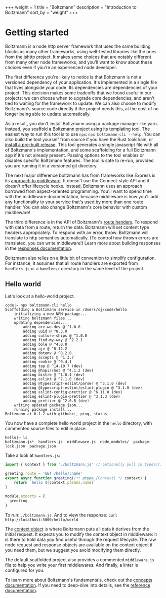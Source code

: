 +++
weight = 1
title = "Boltzmann"
description = "Introduction to Boltzmann"
sort_by = "weight"
+++

# Getting started

Boltzmann is a node http server framework that uses the same building blocks as many other frameworks, using well-tested libraries like the ones from the jshttp project. It makes some choices that are notably different from many other node frameworks, and you'll want to know about these choices even if you're an experienced node developer.

The first difference you're likely to notice is that Boltzmann is not a versioned dependency of your application. It's implemented in a single file that lives alongside your code. Its dependencies are dependencies of your project. This decision makes some tradeoffs that we found useful in our projects: we can choose when to upgrade core dependencies, and aren't tied to waiting for the framework to update. We can also choose to modify Boltzmann's source code directly if the project needs this, at the cost of no longer being able to update automatically.

As a result, you don't install Boltzmann using a package manager like yarn. Instead, you scaffold a Boltzmann project using its templating tool. The easiest way to run this tool is to use `npx`: `npx boltzmann-cli --help`. You can also build the tool yourself from source if you have the Rust toolchain, or [install a pre-built release](https://github.com/entropic-dev/boltzmann/releases). This tool generates a single javascript file with all of Boltzmann's implementation, and some scaffolding for a full Boltzmann app if it's not already present. Passing options to the tool enables or disables specific Boltzmann features. The tool is safe to re-run, provided you are running it in a versioned git directory.

The next major difference boltzmann has from frameworks like Express is its [approach to middleware](@/concepts/middleware.md). It doesn't use the Connect-style API and it doesn't offer lifecycle hooks. Instead, Boltzmann uses an approach borrowed from aspect-oriented programming. You'll want to spend time with the middleware documentation, because middleware is how you'll add any functionality to your service that's used by more than one route handler. You can also change Boltzmann's core behavior with custom middleware!

The third difference is in the API of Boltzmann's [route handers](@/concepts/routing.md). To respond with data from a route, return the data. Boltzmann will set content type headers appropriately. To respond with an error, throw: Boltzmann will translate to http semantics automatically. (To control how thrown errors are translated, you can write middleware!) Learn more about building responses in the [responses documentation](@/concepts/responses.md).

Boltzmann also relies on a little bit of convention to simplify configuration. For instance, it assumes that all route handlers are exported from `handlers.js` or a `handlers/` directory in the same level of the project.

## Hello world

Let's look at a hello-world project.

```shell
code|⇒ npx boltzmann-cli hello
Scaffolding a Boltzmann service in /Users/cj/code/hello
    initializing a new NPM package...
    writing boltzmann files...
    updating dependencies...
        adding are-we-dev @ ^1.0.0
        adding uuid @ ^8.3.0
        adding culture-ships @ ^1.0.0
        adding find-my-way @ ^2.2.1
        adding bole @ ^4.0.0
        adding ajv @ ^6.12.2
        adding dotenv @ ^8.2.0
        adding accepts @ ^1.3.7
        adding cookie @ ^0.4.1
        adding tap @ ^14.10.7 (dev)
        adding @hapi/shot @ ^4.1.2 (dev)
        adding bistre @ ^1.0.1 (dev)
        adding eslint @ ^7.1.0 (dev)
        adding @typescript-eslint/parser @ ^3.1.0 (dev)
        adding @typescript-eslint/eslint-plugin @ ^3.1.0 (dev)
        adding eslint-config-prettier @ ^6.11.0 (dev)
        adding eslint-plugin-prettier @ ^3.1.3 (dev)
        adding prettier @ ^2.0.5 (dev)
    writing updated package.json...
    running package install...
Boltzmann at 0.1.2 with githubci, ping, status
```

You now have a complete hello world project in the `hello` directory, with commented source files to edit in place.

```shell
hello|⇒ ls
boltzmann.js*  handlers.js  middleware.js  node_modules/  package-lock.json  package.json
```

Take a look at `handlers.js`:

```js
import { Context } from './boltzmann.js' // optionally pull in typescript definition

greeting.route = 'GET /hello/:name'
export async function greeting(/** @type {Context} */ context) {
    return `hello ${context.params.name}`
}

module.exports = {
  greeting
}
```

To run: `./boltzmann.js`. And to view the response: `curl http://localhost:5000/hello/world`

The [context object](@/concepts/context.md) is where Boltzmann puts all data it derives from the initial request. It expects you to modify the context object in middleware: it is there to hold data you find useful through the request lifecycle. The raw node request and response objects are available on the context object if you need them, but we suggest you avoid modifying them directly.

The default scaffolded project also provides a commented `middleware.js` file to help you write your first middlewares. And finally, a linter is configured for you.

To learn more about Boltzmann's fundamentals, check out the [concepts documentation](@/concepts/_index.md). If you need to deep-dive into details, see the [reference documentation](@/reference/_index.md).
